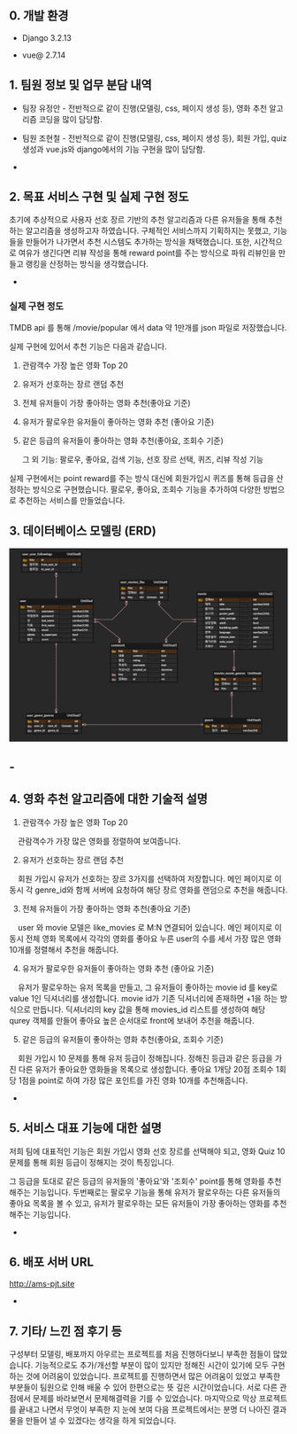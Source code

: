 ## 0. 개발 환경

- Django 3.2.13

- vue@ 2.7.14

## 1. 팀원 정보 및 업무 분담 내역

- 팀장 유정안 - 전반적으로 같이 진행(모델링, css, 페이지 생성 등), 영화 추천 알고리즘 코딩을 많이 담당함.

- 팀원 조현철 - 전반적으로 같이 진행(모델링, css, 페이지 생성 등), 회원 가입, quiz 생성과 vue.js와 django에서의 기능 구현을 많이 담당함.

-

## 2. 목표 서비스 구현 및 실제 구현 정도

 초기에 추상적으로 사용자 선호 장르 기반의 추천 알고리즘과 다른 유저들을 통해 추천하는 알고리즘을 생성하고자 하였습니다. 구체적인 서비스까지 기획하지는 못했고, 기능들을 만들어가 나가면서 추천 시스템도 추가하는 방식을 채택했습니다. 또한, 시간적으로 여유가 생긴다면 리뷰 작성을 통해 reward point를 주는 방식으로 파워 리뷰인을 만들고 랭킹을 산정하는 방식을 생각했습니다.

-

### 실제 구현 정도

TMDB api 를 통해 /movie/popular 에서 data 약 1만개를 json 파일로 저장했습니다.

실제 구현에 있어서 추천 기능은 다음과 같습니다.

1. 관람객수 가장 높은 영화 Top 20

2. 유저가 선호하는 장르 랜덤 추천

3. 전체 유저들이 가장 좋아하는 영화 추천(좋아요 기준)

4. 유저가 팔로우한 유저들이 좋아하는 영화 추천 (좋아요 기준)

5. 같은 등급의 유저들이 좋아하는 영화 추천(좋아요, 조회수 기준)
   
   그 외 기능: 팔로우, 좋아요, 검색 기능, 선호 장르 선택, 퀴즈, 리뷰 작성 기능

실제 구현에서는 point reward를 주는 방식 대신에 회원가입시 퀴즈를 통해 등급을 산정하는 방식으로 구현했습니다. 팔로우, 좋아요, 조회수 기능을 추가하여 다양한 방법으로 추천하는 서비스를 만들었습니다.

## 3. 데이터베이스 모델링 (ERD)

![](readme_assets/2022-11-25-01-53-34-ERD.png)

## -

## 4. 영화 추천 알고리즘에 대한 기술적 설명

1. 관람객수 가장 높은 영화 Top 20

    관람객수가 가장 많은 영화를 정렬하여 보여줍니다.

2. 유저가 선호하는 장르 랜덤 추천

    회원 가입시 유저가 선호하는 장르 3가지를 선택하여 저장합니다. 메인 페이지로 이동시 각 genre_id와 함께 서버에 요청하여 해당 장르 영화를 랜덤으로 추천을 해줍니다.

3. 전체 유저들이 가장 좋아하는 영화 추천(좋아요 기준)

    user 와 movie 모델은 like_movies 로 M:N 연결되어 있습니다. 메인 페이지로 이동시 전체 영화 목록에서 각각의 영화를 좋아요 누른 user의 수를 세서 가장 많은 영화 10개를 정렬해서 추천을 해줍니다. 

4. 유저가 팔로우한 유저들이 좋아하는 영화 추천 (좋아요 기준)

    유저가 팔로우하는 유저 목록을 만들고, 그 유저들이 좋아하는 movie id 를 key로 value 1인 딕셔너리를 생성합니다. movie id가 기존 딕셔너리에 존재하면 +1을 하는 방식으로 만듭니다. 딕셔너리의 key 값을 통해 movies_id 리스트를 생성하여 해당 qurey 객체를 만들어 좋아요 높은 순서대로 front에 보내어 추천을 해줍니다. 

5. 같은 등급의 유저들이 좋아하는 영화 추천(좋아요, 조회수 기준)

    회원 가입시 10 문제를 통해 유저 등급이 정해집니다. 정해진 등급과 같은 등급을 가진 다른 유저가 좋아요한 영화들을 목록으로 생성합니다. 좋아요 1개당 20점 조회수 1회당 1점을 point로 하여 가장 많은 포인트를 가진 영화 10개를 추천해줍니다. 

-

## 5. 서비스 대표 기능에 대한 설명

저희 팀에 대표적인 기능은 회원 가입시 영화 선호 장르를 선택해야 되고, 영화 Quiz 10문제를 통해 회원 등급이 정해지는 것이 특징입니다.

그 등급을 토대로 같은 등급의 유저들의 '좋아요'와 '조회수' point를 통해 영화를 추천해주는 기능입니다.
두번째로는 팔로우 기능을 통해 유저가 팔로우하는 다른 유저들의 좋아요 목록을 볼 수 있고, 유저가 팔로우하는 모든 유저들이 가장 좋아하는 영화를 추천해주는 기능입니다.

-

## 6. 배포 서버 URL

http://ams-pjt.site

-

## 7. 기타/ 느낀 점 후기 등

구성부터 모델링, 배포까지 아우르는 프로젝트를 처음 진행하다보니 부족한 점들이 많았습니다. 기능적으로도 추가/개선할 부분이 많이 있지만 정해진 시간이 있기에 모두 구현하는 것에 어려움이 있었습니다. 프로젝트를 진행하면서 많은 어려움이 있었고 부족한 부분들이 팀원으로 인해 배울 수 있어 한편으로는 뜻 깊은 시간이었습니다. 서로 다른 관점에서 문제를 바라보면서 문제해결력을 기를 수 있었습니다. 마지막으로 막상 프로젝트를 끝내고 나면서 무엇이 부족한 지 눈에 보여 다음 프로젝트에서는 분명 더 나아진 결과물을 만들어 낼 수 있겠다는 생각을 하게 되었습니다.

